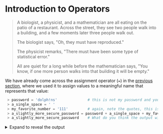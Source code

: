 # Introduction to Operators

> A biologist, a physicist, and a mathematician are all eating on the patio of a restaurant. Across the street, they see two people walk into a building, and a few moments later three people walk out.
>
> The biologist says, "Oh, they must have reproduced."
>
> The physicist remarks, "There must have been some type of statistical error."
>
> All are quiet for a long while before the mathematician says, "You know, if one more person walks into that building it will be empty."

We have already come across the assignment operator (` = `) in the [previous section](variables.md), where we used it to assign values to a meaningful name that represents that value:
```python
 > password = 'dolph!ns'              # this is not my password and you should never store passwords in code
 > a_single_space = ' '
 > my_favorite_number = '111'         # again, note the quotes, this is different from 111 (without quotes), more on this in the next section
 > a_slightly_more_secure_password = password + a_single_space + my_favorite_number
 > a_slightly_more_secure_password    # What do you think the output will be?
```
<details>
  <summary>Expand to reveal the output</summary>
  <pre><code class='highlighter-rouge'> # Well, it would be the same as:
 > 'dolph!ns' + ' ' + '111' 
=> 'dolp!ns 111'  </code></pre>
</details>

